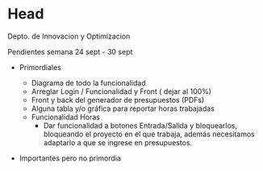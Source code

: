 # Head
Depto. de Innovacion y Optimizacion

Pendientes semana 24 sept - 30 sept

- Primordiales

  - Diagrama de todo la funcionalidad
  - Arreglar Login / Funcionalidad y Front ( dejar al 100%)
  - Front y back del generador de presupuestos (PDFs)
  - Alguna tabla y/o gráfica para reportar horas trabajadas
  - Funcionalidad Horas
    - Dar funcionalidad a botones Entrada/Salida y bloquearlos, bloqueando el proyecto en el que trabaja, además necesitamos adaptarlo a que se ingrese en presupuestos.
   
  
 - Importantes pero no primordia
